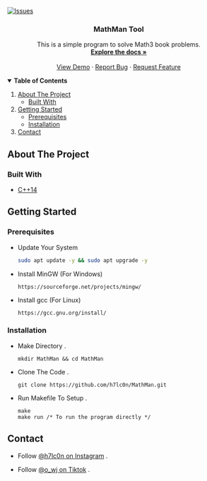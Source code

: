 <!-- PROJECT SHIELDS -->
[![Issues][issues-shield]][issues-url]

  <h3 align="center">MathMan Tool</h3>

  <p align="center">
    This is a simple program to solve Math3 book problems.
    <br />
    <a href="https://github.com/h7lc0n/MathMan"><strong>Explore the docs »</strong></a>
    <br />
    <br />
    <a href="https://github.com/h7lc0n/MathMan">View Demo</a>
    ·
    <a href="https://github.com/h7lc0n/MathMan/issues">Report Bug</a>
    ·
    <a href="https://github.com/h7lc0n/MathMan/issues">Request Feature</a>
  </p>
</p>

<!-- TABLE OF CONTENTS -->
<details open="open">
  <summary><strong>Table of Contents</strong></summary>
  <ol>
    <li>
      <a href="#about-the-project">About The Project</a>
      <ul>
        <li><a href="#built-with">Built With</a></li>
      </ul>
    </li>
    <li>
      <a href="#getting-started">Getting Started</a>
      <ul>
        <li><a href="#prerequisites">Prerequisites</a></li>
        <li><a href="#installation">Installation</a></li>
      </ul>
    </li>
    <li><a href="#contact">Contact</a></li>
  </ol>
</details>


## About The Project
### Built With
* [C++14](https://www.cplusplus.com/)

## Getting Started
### Prerequisites

* Update Your System
  ```sh
  sudo apt update -y && sudo apt upgrade -y
  ```
* Install MinGW (For Windows)
  ```
  https://sourceforge.net/projects/mingw/
  ```
* Install gcc (For Linux)
  ```
  https://gcc.gnu.org/install/
  ```

### Installation

* Make Directory .
  ```
  mkdir MathMan && cd MathMan
  ```
* Clone The Code .
  ```
  git clone https://github.com/h7lc0n/MathMan.git
  ```
* Run Makefile To Setup .
  ```
  make
  make run /* To run the program directly */
  ```

## Contact
- Follow [@h7lc0n on Instagram](https://instagram.com/h7lc0n) .

- Follow [@o_wj on Tiktok](https://tiktok.com/@o_wj) .

<!-- MARKDOWN LINKS & IMAGES -->
[issues-shield]: https://img.shields.io/github/issues/h7lc0n/MathMan.svg?style=for-the-badge
[issues-url]: https://github.com/h7lc0n/MathMan/issues
